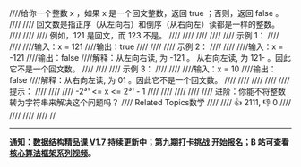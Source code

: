 ////给你一个整数 x ，如果 x 是一个回文整数，返回 true ；否则，返回 false 。 
////
//// 回文数是指正序（从左向右）和倒序（从右向左）读都是一样的整数。 
////
//// 
//// 例如，121 是回文，而 123 不是。 
//// 
////
//// 
////
//// 示例 1： 
////
//// 
////输入：x = 121
////输出：true
//// 
////
//// 示例 2： 
////
//// 
////输入：x = -121
////输出：false
////解释：从左向右读, 为 -121 。 从右向左读, 为 121- 。因此它不是一个回文数。
//// 
////
//// 示例 3： 
////
//// 
////输入：x = 10
////输出：false
////解释：从右向左读, 为 01 。因此它不是一个回文数。
//// 
////
//// 
////
//// 提示： 
////
//// 
//// -2³¹ <= x <= 2³¹ - 1 
//// 
////
//// 
////
//// 进阶：你能不将整数转为字符串来解决这个问题吗？ 
//// Related Topics数学 
////
//// 👍 2111, 👎 0 
////
////
////
////
//

<div id="labuladong"><hr>

**通知：[数据结构精品课 V1.7](https://aep.h5.xeknow.com/s/1XJHEO) 持续更新中；第九期打卡挑战 [开始报名](https://aep.h5.xeknow.com/s/3SlWbp)；B 站可查看 [核心算法框架系列视频](https://space.bilibili.com/14089380/channel/series)。**

</div>





